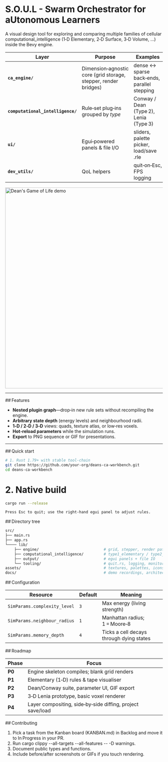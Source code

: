 # S.O.U.L - Swarm Orchestrator for aUtonomous Learners

A visual design tool for exploring and comparing multiple
families of cellular computational_intelligence (1‑D Elementary, 2‑D Surface, 3‑D Volume, …)
inside the Bevy engine.

| Layer | Purpose | Examples |
|-------|---------|----------|
| **`ca_engine/`** | Dimension‑agnostic core (grid storage, stepper, render bridges) | dense ↔ sparse back‑ends, parallel stepping |
| **`computational_intelligence/`** | Rule‑set plug‑ins grouped by *type* | Conway / Dean (Type 2), Lenia (Type 3) |
| **`ui/`** | Egui‑powered panels & file I/O | sliders, palette picker, load/save .rle |
| **`dev_utils/`** | QoL helpers | quit‑on‑Esc, FPS logging |

<img src="docs/demo.gif" width="640" alt="Dean's Game of Life demo">

---

## Features

* **Nested plugin graph**—drop‑in new rule sets without recompiling the engine.
* **Arbitrary state depth** (energy levels) and neighbourhood radii.
* **1‑D / 2‑D / 3‑D** views: quads, texture atlas, or low‑res voxels.
* **Hot‑reload parameters** while the simulation runs.
* **Export** to PNG sequence or GIF for presentations.

---

## Quick start

```zsh
# 1. Rust 1.79+ with stable tool‑chain
git clone https://github.com/your‑org/deans‑ca‑workbench.git
cd deans‑ca‑workbench
```

# 2. Native build

```zsh
cargo run --release
```

`Press Esc to quit; use the right‑hand egui panel to adjust rules.`

## Directory tree
```sh
src/
├── main.rs
├── app.rs
└──── lib/      
    ├── engine/                             # grid, stepper, render paths
    ├── computational_intelligence/         # type1_elementary / type2_surface / type3_volume
    ├── output/                             # egui panels + file IO
    └── tooling/                            # quit.rs, logging, monitoring
assets/                                     # textures, palettes, icons
docs/                                       # demo recordings, architecture sketches
```

## Configuration

| Resource                     | Default | Meaning                                  |
| ---------------------------- | ------- | ---------------------------------------- |
| `SimParams.complexity_level` | `3`     | Max energy (living strength)             |
| `SimParams.neighbour_radius` | `1`     | Manhattan radius; 1 = Moore‑8            |
| `SimParams.memory_depth`     | `4`     | Ticks a cell decays through dying states |

## Roadmap

| Phase  | Focus                                                      |
| ------ | ---------------------------------------------------------- |
| **P0** | Engine skeleton compiles; blank grid renders               |
| **P1** | Elementary (1‑D) rules & tape visualiser                   |
| **P2** | Dean/Conway suite, parameter UI, GIF export                |
| **P3** | 3‑D Lenia prototype, basic voxel renderer                  |
| **P4** | Layer compositing, side‑by‑side diffing, project save/load |

## Contributing

1. Pick a task from the Kanban board (KANBAN.md) in Backlog and move it to In Progress in your PR.
2. Run cargo clippy --all-targets --all-features -- -D warnings.
3. Document public types and functions.
4. Include before/after screenshots or GIFs if you touch rendering.